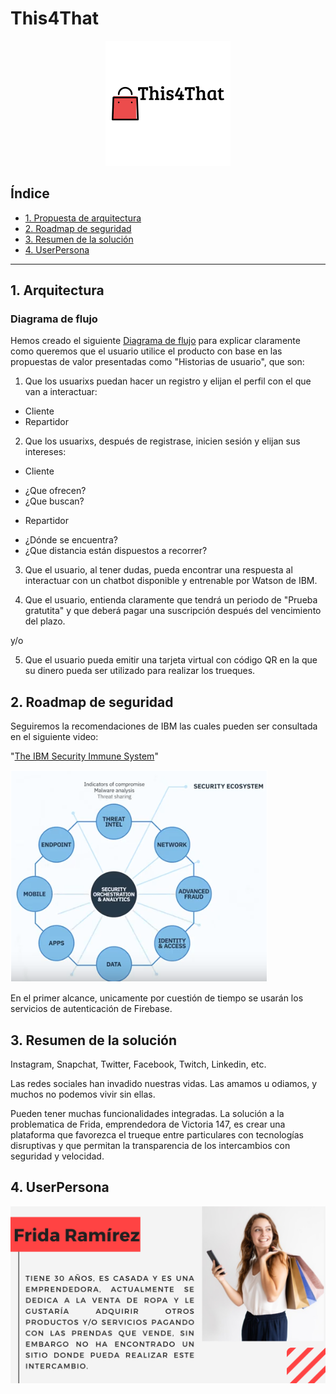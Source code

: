<!--Desarrollar la propuesta de arquitectura, roadmap de seguridad y resumen de la solución-->
# This4That


<div style="text-align:center"><img src="img/logo.png"></div>

## Índice

* [1. Propuesta de arquitectura](#1-arquitectura)
* [2. Roadmap de seguridad](#2-roadmap-de-seguridad)
* [3. Resumen de la solución](#3-solución)
* [4. UserPersona](#4-UserPersona)

***

## 1. Arquitectura

### Diagrama de flujo

Hemos creado el siguiente [Diagrama de flujo](https://www.lucidchart.com/documents/edit/79aa1cfa-2945-4a01-a3ab-598c0689df14/0?beaconFlowId=FFBF2194926340A5) para explicar claramente como queremos que el usuario utilice el producto con base en las propuestas de valor presentadas como "Historias de usuario", que son:

1. Que los usuarixs puedan hacer un registro y elijan el perfil con el que van a interactuar:

* Cliente
* Repartidor

2. Que los usuarixs, después de registrase, inicien sesión y elijan sus intereses:
- Cliente
* ¿Que ofrecen?
* ¿Que buscan?

- Repartidor
* ¿Dónde se encuentra?
* ¿Que distancia están dispuestos a recorrer?

3. Que el usuario, al tener dudas, pueda encontrar una respuesta al interactuar con un chatbot disponible y entrenable por Watson de IBM.

4. Que el usuario, entienda claramente que tendrá un periodo de "Prueba gratutita" y que deberá pagar una suscripción después del vencimiento del plazo.

y/o

5. Que el usuario pueda emitir una tarjeta virtual con código QR en la que su dinero pueda ser utilizado para realizar los trueques.

## 2. Roadmap de seguridad

Seguiremos la recomendaciones de IBM las cuales pueden ser consultada en el siguiente video: 

"[The IBM Security Immune System](https://www.youtube.com/watch?v=UUil205ZzmU)"

![IBMimg](img/IBMSecurity.png)

En el primer alcance, unicamente por cuestión de tiempo se usarán los servicios de autenticación de Firebase.

## 3. Resumen de la solución

Instagram, Snapchat, Twitter, Facebook, Twitch, Linkedin, etc. 

Las redes sociales han invadido nuestras vidas. Las amamos u odiamos, y muchos no podemos vivir sin ellas.

Pueden tener muchas funcionalidades integradas. 
La solución a la problematica de Frida, emprendedora de Victoria 147, es crear una plataforma que favorezca el trueque entre particulares con tecnologías disruptivas y que permitan la transparencia de los intercambios con seguridad y velocidad.

## 4. UserPersona

<div style="text-align:center"><img src="img/userPersona.png"></div>
